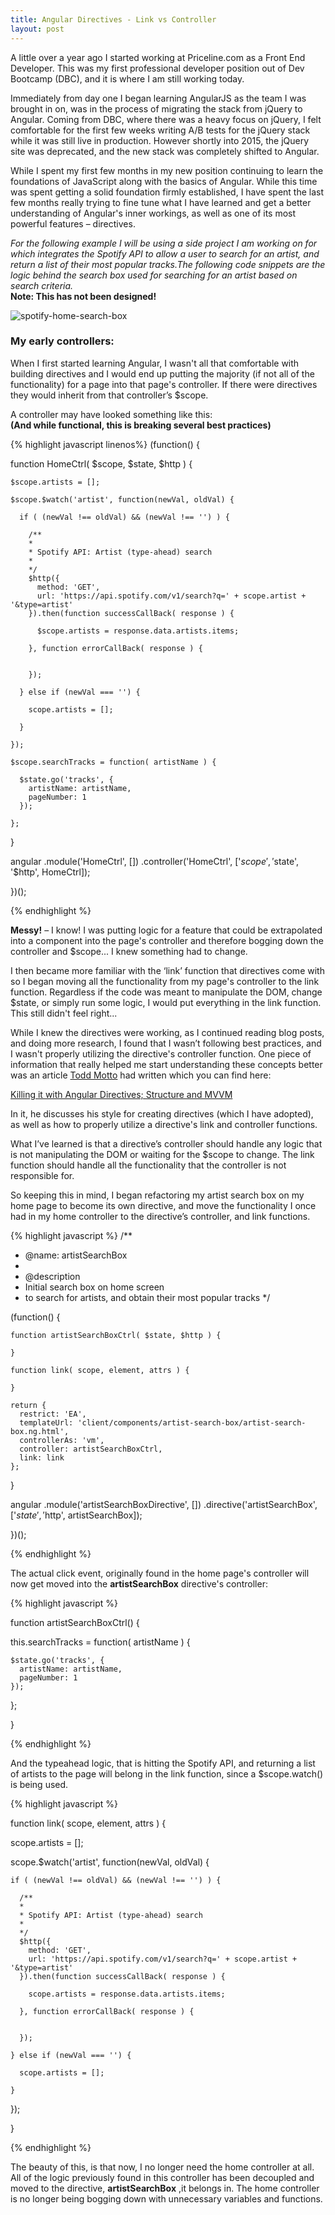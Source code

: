 ```yaml
---
title: Angular Directives - Link vs Controller
layout: post
---
```


A little over a year ago I started working at Priceline.com as a Front End Developer. This was my first professional developer position out of Dev Bootcamp (DBC), and it is where I am still working today.

Immediately from day one I began learning AngularJS as the team I was brought in on, was in the process of migrating the stack from jQuery to Angular. Coming from DBC, where there was a heavy focus on jQuery, I felt comfortable for the first few weeks writing A/B tests for the jQuery stack while it was still live in production. However shortly into 2015, the jQuery site was deprecated, and the new stack was completely shifted to Angular.

While I spent my first few months in my new position continuing to learn the foundations of JavaScript along with the basics of Angular. While this time was spent getting a solid foundation firmly established, I have spent the last few months really trying to fine tune what I have learned and get a better understanding of Angular's inner workings, as well as one of its most powerful features – directives.

<i>For the following example I will be using a side project I am working on for which integrates the Spotify API to allow a user to search for an artist, and return a list of their most popular tracks.The following code snippets are the logic behind the search box used for searching for an artist based on search criteria.</i><br />
<b>Note: This has not been designed!</b>

<img src="/assets/blog_posts/2015-10-27/home-search-box.png" alt="spotify-home-search-box">

### My early controllers:

When I first started learning Angular, I wasn't all that comfortable with building directives and I would end up putting the majority (if not all of the functionality) for a page into that page's controller. If there were directives they would inherit from that controller’s $scope.

A controller may have looked something like this:<br />
<b>(And while functional, this is breaking several best practices)</b>

{% highlight javascript linenos%}
(function() {

  function HomeCtrl( $scope, $state, $http ) {

    $scope.artists = [];

    $scope.$watch('artist', function(newVal, oldVal) {

      if ( (newVal !== oldVal) && (newVal !== '') ) {

        /**
        *
        * Spotify API: Artist (type-ahead) search
        *
        */
        $http({
          method: 'GET',
          url: 'https://api.spotify.com/v1/search?q=' + scope.artist + '&type=artist'
        }).then(function successCallBack( response ) {

          $scope.artists = response.data.artists.items;

        }, function errorCallBack( response ) {


        });

      } else if (newVal === '') {

        scope.artists = [];

      }

    });

    $scope.searchTracks = function( artistName ) {

      $state.go('tracks', {
        artistName: artistName,
        pageNumber: 1
      });

    };

  }

  angular
    .module('HomeCtrl', [])
    .controller('HomeCtrl', ['$scope', '$state', '$http', HomeCtrl]);

})();

{% endhighlight %}

<b>Messy!</b> – I know! I was putting logic for a feature that could be extrapolated into a component into the page's controller and therefore bogging down the controller and $scope... I knew something had to change.

I then became more familiar with the ‘link’ function that directives come with so I began moving all the functionality from my page's controller to the link function. Regardless if the code was meant to manipulate the DOM, change $state, or simply run some logic, I would put everything in the link function. This still didn't feel right...

While I knew the directives were working, as I continued reading blog posts, and doing more research, I found that I wasn’t following best practices, and I wasn't properly utilizing the directive's controller function. One piece of information that really helped me start understanding these concepts better was an article <a href="http://toddmotto.com/">Todd Motto</a> had written which you can find here:

<a href="http://toddmotto.com/killing-it-with-angular-directives-structure-and-mvvm/">Killing it with Angular Directives; Structure and MVVM</a>

In it, he discusses his style for creating directives (which I have adopted), as well as how to properly utilize a directive's link and controller functions.

What I’ve learned is that a directive’s controller should handle any logic that is not manipulating the DOM or waiting for the $scope to change. The link function should handle all the functionality that the controller is not responsible for.

So keeping this in mind, I began refactoring my artist search box on my home page to become its own directive, and move the functionality I once had in my home controller to the directive’s controller, and link functions.

{% highlight javascript %}
/**
* @name: artistSearchBox
*
* @description
*   Initial search box on home screen
*   to search for artists, and obtain their most popular tracks
*/

(function() {

    function artistSearchBoxCtrl( $state, $http ) {

    }

    function link( scope, element, attrs ) {

    }

    return {
      restrict: 'EA',
      templateUrl: 'client/components/artist-search-box/artist-search-box.ng.html',
      controllerAs: 'vm',
      controller: artistSearchBoxCtrl,
      link: link
    };

  }

  angular
    .module('artistSearchBoxDirective', [])
    .directive('artistSearchBox', ['$state', '$http', artistSearchBox]);

})();

{% endhighlight %}

The actual click event, originally found in the home page's controller will now get moved into the <b>artistSearchBox</b> directive's controller:

{% highlight javascript %}

function artistSearchBoxCtrl() {

  this.searchTracks = function( artistName ) {

    $state.go('tracks', {
      artistName: artistName,
      pageNumber: 1
    });

  };

}

{% endhighlight %}

And the typeahead logic, that is hitting the Spotify API, and returning a list of artists to the page will belong in the link function, since a $scope.watch() is being used.

{% highlight javascript %}

function link( scope, element, attrs ) {

  scope.artists = [];

  scope.$watch('artist', function(newVal, oldVal) {

    if ( (newVal !== oldVal) && (newVal !== '') ) {

      /**
      *
      * Spotify API: Artist (type-ahead) search
      *
      */
      $http({
        method: 'GET',
        url: 'https://api.spotify.com/v1/search?q=' + scope.artist + '&type=artist'
      }).then(function successCallBack( response ) {

        scope.artists = response.data.artists.items;

      }, function errorCallBack( response ) {


      });

    } else if (newVal === '') {

      scope.artists = [];

    }

  });

}

{% endhighlight %}

The beauty of this, is that now, I no longer need the home controller at all. All of the logic previously found in this controller has been decoupled and moved to the directive, <b>artistSearchBox</b> ,it belongs in. The home controller is no longer being bogging down with unnecessary variables and functions.